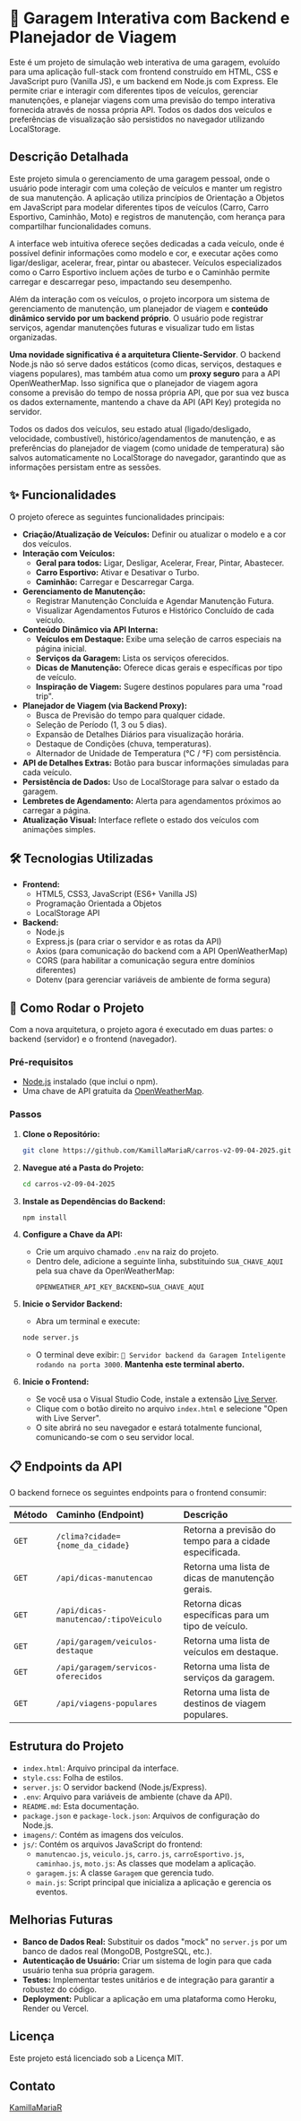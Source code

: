 # 🚗 Garagem Interativa com Backend e Planejador de Viagem

Este é um projeto de simulação web interativa de uma garagem, evoluído para uma aplicação full-stack com frontend construído em HTML, CSS e JavaScript puro (Vanilla JS), e um backend em Node.js com Express. Ele permite criar e interagir com diferentes tipos de veículos, gerenciar manutenções, e planejar viagens com uma previsão do tempo interativa fornecida através de nossa própria API. Todos os dados dos veículos e preferências de visualização são persistidos no navegador utilizando LocalStorage.

## Descrição Detalhada

Este projeto simula o gerenciamento de uma garagem pessoal, onde o usuário pode interagir com uma coleção de veículos e manter um registro de sua manutenção. A aplicação utiliza princípios de Orientação a Objetos em JavaScript para modelar diferentes tipos de veículos (Carro, Carro Esportivo, Caminhão, Moto) e registros de manutenção, com herança para compartilhar funcionalidades comuns.

A interface web intuitiva oferece seções dedicadas a cada veículo, onde é possível definir informações como modelo e cor, e executar ações como ligar/desligar, acelerar, frear, pintar ou abastecer. Veículos especializados como o Carro Esportivo incluem ações de turbo e o Caminhão permite carregar e descarregar peso, impactando seu desempenho.

Além da interação com os veículos, o projeto incorpora um sistema de gerenciamento de manutenção, um planejador de viagem e **conteúdo dinâmico servido por um backend próprio**. O usuário pode registrar serviços, agendar manutenções futuras e visualizar tudo em listas organizadas.

**Uma novidade significativa é a arquitetura Cliente-Servidor**. O backend Node.js não só serve dados estáticos (como dicas, serviços, destaques e viagens populares), mas também atua como um **proxy seguro** para a API OpenWeatherMap. Isso significa que o planejador de viagem agora consome a previsão do tempo de nossa própria API, que por sua vez busca os dados externamente, mantendo a chave da API (API Key) protegida no servidor.

Todos os dados dos veículos, seu estado atual (ligado/desligado, velocidade, combustível), histórico/agendamentos de manutenção, e as preferências do planejador de viagem (como unidade de temperatura) são salvos automaticamente no LocalStorage do navegador, garantindo que as informações persistam entre as sessões.

## ✨ Funcionalidades

O projeto oferece as seguintes funcionalidades principais:

*   **Criação/Atualização de Veículos:** Definir ou atualizar o modelo e a cor dos veículos.
*   **Interação com Veículos:**
    *   **Geral para todos:** Ligar, Desligar, Acelerar, Frear, Pintar, Abastecer.
    *   **Carro Esportivo:** Ativar e Desativar o Turbo.
    *   **Caminhão:** Carregar e Descarregar Carga.
*   **Gerenciamento de Manutenção:**
    *   Registrar Manutenção Concluída e Agendar Manutenção Futura.
    *   Visualizar Agendamentos Futuros e Histórico Concluído de cada veículo.
*   **Conteúdo Dinâmico via API Interna:**
    *   **Veículos em Destaque:** Exibe uma seleção de carros especiais na página inicial.
    *   **Serviços da Garagem:** Lista os serviços oferecidos.
    *   **Dicas de Manutenção:** Oferece dicas gerais e específicas por tipo de veículo.
    *   **Inspiração de Viagem:** Sugere destinos populares para uma "road trip".
*   **Planejador de Viagem (via Backend Proxy):**
    *   Busca de Previsão do tempo para qualquer cidade.
    *   Seleção de Período (1, 3 ou 5 dias).
    *   Expansão de Detalhes Diários para visualização horária.
    *   Destaque de Condições (chuva, temperaturas).
    *   Alternador de Unidade de Temperatura (°C / °F) com persistência.
*   **API de Detalhes Extras:** Botão para buscar informações simuladas para cada veículo.
*   **Persistência de Dados:** Uso de LocalStorage para salvar o estado da garagem.
*   **Lembretes de Agendamento:** Alerta para agendamentos próximos ao carregar a página.
*   **Atualização Visual:** Interface reflete o estado dos veículos com animações simples.

## 🛠️ Tecnologias Utilizadas

*   **Frontend:**
    *   HTML5, CSS3, JavaScript (ES6+ Vanilla JS)
    *   Programação Orientada a Objetos
    *   LocalStorage API
*   **Backend:**
    *   Node.js
    *   Express.js (para criar o servidor e as rotas da API)
    *   Axios (para comunicação do backend com a API OpenWeatherMap)
    *   CORS (para habilitar a comunicação segura entre domínios diferentes)
    *   Dotenv (para gerenciar variáveis de ambiente de forma segura)

## 🚀 Como Rodar o Projeto

Com a nova arquitetura, o projeto agora é executado em duas partes: o backend (servidor) e o frontend (navegador).

### Pré-requisitos
- [Node.js](https://nodejs.org/) instalado (que inclui o npm).
- Uma chave de API gratuita da [OpenWeatherMap](https://openweathermap.org/appid).

### Passos
1.  **Clone o Repositório:**
    ```bash
    git clone https://github.com/KamillaMariaR/carros-v2-09-04-2025.git
    ```
2.  **Navegue até a Pasta do Projeto:**
    ```bash
    cd carros-v2-09-04-2025 
    ```
3.  **Instale as Dependências do Backend:**
    ```bash
    npm install
    ```
4.  **Configure a Chave da API:**
    - Crie um arquivo chamado `.env` na raiz do projeto.
    - Dentro dele, adicione a seguinte linha, substituindo `SUA_CHAVE_AQUI` pela sua chave da OpenWeatherMap:
      ```
      OPENWEATHER_API_KEY_BACKEND=SUA_CHAVE_AQUI
      ```
5.  **Inicie o Servidor Backend:**
    - Abra um terminal e execute:
    ```bash
    node server.js
    ```
    - O terminal deve exibir: `🚀 Servidor backend da Garagem Inteligente rodando na porta 3000`. **Mantenha este terminal aberto.**

6.  **Inicie o Frontend:**
    - Se você usa o Visual Studio Code, instale a extensão [Live Server](https://marketplace.visualstudio.com/items?itemName=ritwickdey.LiveServer).
    - Clique com o botão direito no arquivo `index.html` e selecione "Open with Live Server".
    - O site abrirá no seu navegador e estará totalmente funcional, comunicando-se com o seu servidor local.

## 📋 Endpoints da API

O backend fornece os seguintes endpoints para o frontend consumir:

| Método | Caminho (Endpoint)                       | Descrição                                         |
| :----- | :--------------------------------------- | :------------------------------------------------ |
| `GET`  | `/clima?cidade={nome_da_cidade}`         | Retorna a previsão do tempo para a cidade especificada. |
| `GET`  | `/api/dicas-manutencao`                  | Retorna uma lista de dicas de manutenção gerais.     |
| `GET`  | `/api/dicas-manutencao/:tipoVeiculo`     | Retorna dicas específicas para um tipo de veículo.  |
| `GET`  | `/api/garagem/veiculos-destaque`         | Retorna uma lista de veículos em destaque.          |
| `GET`  | `/api/garagem/servicos-oferecidos`       | Retorna uma lista de serviços da garagem.           |
| `GET`  | `/api/viagens-populares`                 | Retorna uma lista de destinos de viagem populares.  |

## Estrutura do Projeto

*   `index.html`: Arquivo principal da interface.
*   `style.css`: Folha de estilos.
*   `server.js`: O servidor backend (Node.js/Express).
*   `.env`: Arquivo para variáveis de ambiente (chave da API).
*   `README.md`: Esta documentação.
*   `package.json` e `package-lock.json`: Arquivos de configuração do Node.js.
*   `imagens/`: Contém as imagens dos veículos.
*   `js/`: Contém os arquivos JavaScript do frontend:
    *   `manutencao.js`, `veiculo.js`, `carro.js`, `carroEsportivo.js`, `caminhao.js`, `moto.js`: As classes que modelam a aplicação.
    *   `garagem.js`: A classe `Garagem` que gerencia tudo.
    *   `main.js`: Script principal que inicializa a aplicação e gerencia os eventos.

## Melhorias Futuras

*   **Banco de Dados Real:** Substituir os dados "mock" no `server.js` por um banco de dados real (MongoDB, PostgreSQL, etc.).
*   **Autenticação de Usuário:** Criar um sistema de login para que cada usuário tenha sua própria garagem.
*   **Testes:** Implementar testes unitários e de integração para garantir a robustez do código.
*   **Deployment:** Publicar a aplicação em uma plataforma como Heroku, Render ou Vercel.

## Licença

Este projeto está licenciado sob a Licença MIT.

## Contato

[KamillaMariaR](https://github.com/KamillaMariaR)
